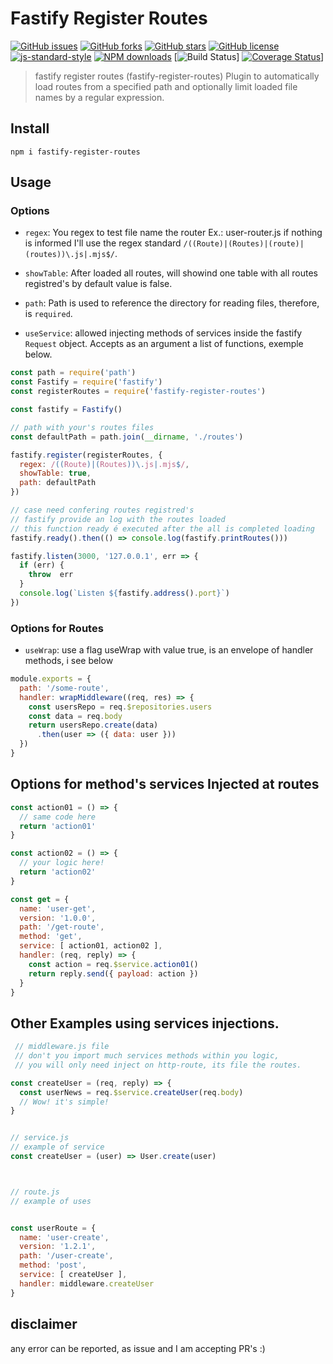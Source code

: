 # Fastify Register Routes

[![GitHub issues](https://img.shields.io/github/issues/israeleriston/fastify-register-routes.svg)](https://github.com/israeleriston/fastify-register-routes/issues) [![GitHub forks](https://img.shields.io/github/forks/israeleriston/fastify-register-routes.svg)](https://github.com/israeleriston/fastify-register-routes/network) [![GitHub stars](https://img.shields.io/github/stars/israeleriston/fastify-register-routes.svg)](https://github.com/israeleriston/fastify-register-routes/stargazers) [![GitHub license](https://img.shields.io/github/license/israeleriston/fastify-register-routes.svg)](https://github.com/israeleriston/fastify-register-routes/blob/master/LICENSE) [![js-standard-style](https://img.shields.io/badge/code%20style-standard-brightgreen.svg?style=flat)](http://standardjs.com/) [![NPM downloads](https://img.shields.io/npm/dm/fastify-register-routes.svg?style=flat)](https://www.npmjs.com/package/fastify-register-routes) [![Build Status](https://travis-ci.org/israeleriston/fastify-register-routes.svg?branch=master)] [![Coverage Status](https://coveralls.io/repos/github/israeleriston/fastify-register-routes/badge.svg?branch=master)](https://coveralls.io/github/israeleriston/fastify-register-routes?branch=master)]

> fastify register routes (fastify-register-routes) Plugin to automatically load routes from a specified path and optionally limit loaded file names by a regular expression.


## Install

`npm i fastify-register-routes `


## Usage

### Options

* `regex`: You regex to test file name the router Ex.: user-router.js
  if nothing is informed I'll use the regex standard `/((Route)|(Routes)|(route)|(routes))\.js|.mjs$/`.

* `showTable`: After loaded all routes, will showind one table
  with all routes registred's by default value is false.

* `path`: Path is used to reference the directory for reading files, therefore, is `required`.

* `useService`: allowed injecting methods of services inside the fastify `Request` object.
  Accepts as an argument a list of functions, exemple below.



```js
const path = require('path')
const Fastify = require('fastify')
const registerRoutes = require('fastify-register-routes')

const fastify = Fastify()

// path with your's routes files
const defaultPath = path.join(__dirname, './routes')

fastify.register(registerRoutes, {
  regex: /((Route)|(Routes))\.js|.mjs$/,
  showTable: true,
  path: defaultPath
})

// case need confering routes registred's
// fastify provide an log with the routes loaded
// this function ready é executed after the all is completed loading
fastify.ready().then(() => console.log(fastify.printRoutes()))

fastify.listen(3000, '127.0.0.1', err => {
  if (err) {
    throw  err
  }
  console.log(`Listen ${fastify.address().port}`)
})

```

### Options for Routes

* `useWrap`: use a flag useWrap with value true, is an envelope of handler methods, i see below


```js
module.exports = {
  path: '/some-route',
  handler: wrapMiddleware((req, res) => {
    const usersRepo = req.$repositories.users
    const data = req.body
    return usersRepo.create(data)
      .then(user => ({ data: user }))
  })
}
```

## Options for method's services Injected at routes

```js
const action01 = () => {
  // same code here
  return 'action01'
}

const action02 = () => {
  // your logic here!
  return 'action02'
}

const get = {
  name: 'user-get',
  version: '1.0.0',
  path: '/get-route',
  method: 'get',
  service: [ action01, action02 ],
  handler: (req, reply) => {
    const action = req.$service.action01()
    return reply.send({ payload: action })
  }
}

```
## Other Examples using services injections.

```js
 // middleware.js file
 // don't you import much services methods within you logic,
 // you will only need inject on http-route, its file the routes.

const createUser = (req, reply) => {
  const userNews = req.$service.createUser(req.body)
  // Wow! it's simple!
}


// service.js
// example of service
const createUser = (user) => User.create(user)



// route.js
// example of uses


const userRoute = {
  name: 'user-create',
  version: '1.2.1',
  path: '/user-create',
  method: 'post',
  service: [ createUser ],
  handler: middleware.createUser
}
```

## disclaimer
any error can be reported, as issue and I am accepting PR's :)
